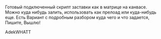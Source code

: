 Готовый подключенный скрипт заставки как в матрице на канвасе.
Можно куда нибудь залить, использовать как прелоад или куда-нибудь еще.
Есть Вариант с подробным разбором куда чего и что задается,
Пишите, Вышлю!

AdekWHATT

